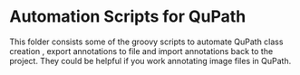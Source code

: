 # Automation Scripts for QuPath
This folder consists some of the groovy scripts to automate QuPath class creation , export annotations to file and import annotations back to the project. 
They could be helpful if you work annotating image files in QuPath.
